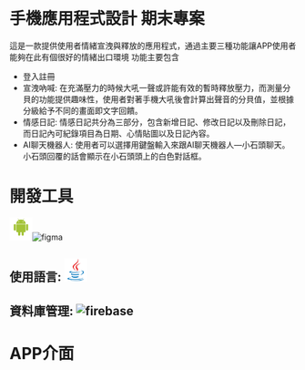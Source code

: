 手機應用程式設計 期末專案
===
這是一款提供使用者情緒宣洩與釋放的應用程式，通過主要三種功能讓APP使用者能夠在此有個很好的情緒出口環境
功能主要包含
* 登入註冊
* 宣洩吶喊:
  在充滿壓力的時候大吼一聲或許能有效的暫時釋放壓力，而測量分貝的功能提供趣味性，使用者對著手機大吼後會計算出聲音的分貝值，並根據分級給予不同的畫面即文字回饋。
* 情感日記:
  情感日記共分為三部分，包含新增日記、修改日記以及刪除日記，而日記內可紀錄項目為日期、心情貼圖以及日記內容。
* AI聊天機器人:
  使用者可以選擇用鍵盤輸入來跟AI聊天機器人—小石頭聊天。小石頭回覆的話會顯示在小石頭頭上的白色對話框。

開發工具
===
<p align="left"> <img src="https://raw.githubusercontent.com/devicons/devicon/master/icons/android/android-original-wordmark.svg" alt="android" width="40" height="40"/><img src="https://www.vectorlogo.zone/logos/figma/figma-icon.svg" alt="figma" width="40" height="40"/></p>

使用語言:  <img src="https://raw.githubusercontent.com/devicons/devicon/master/icons/java/java-original.svg" alt="java" width="40" height="40"/>
---
資料庫管理: <img src="https://www.vectorlogo.zone/logos/firebase/firebase-icon.svg" alt="firebase" width="40" height="40"/>
---

APP介面
===

